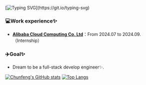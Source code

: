 [![Typing SVG](https://readme-typing-svg.demolab.com?font=Fira+Code&weight=500&size=23&pause=1000&center=false%C2%A0%E9%94%99%E8%AF%AF%E7%9A%84&vCenter=true%C2%A0%E7%9C%9F%E7%9A%84&repeat=true%C2%A0%E7%9C%9F%E7%9A%84&random=false%C2%A0%E9%94%99%E8%AF%AF%E7%9A%84&width=600&height=60&lines=Hi%F0%9F%A5%B0%2C+I'm+Chunfeng%2C+a+software+engineer%E2%9C%A8.)](https://git.io/typing-svg)

### **💻Work experience✨**

- [**Alibaba Cloud Computing Co. Ltd**](https://www.aliyun.com/)：From 2024.07 to 2024.09.（Internship）

### **✈️Goal✨**

* Dream to be a full-stack develop engineer✨.

[![Chunfeng's GitHub stats](https://github-readme-stats.vercel.app/api?username=Chunfeng-z&show_icons=true&theme=tokyonight)](https://github.com/anuraghazra/github-readme-stats) [![Top Langs](https://github-readme-stats.vercel.app/api/top-langs/?username=Chunfeng-z&theme=tokyonight&langs_count=5&layout=donut)](https://github.com/anuraghazra/github-readme-stats)


